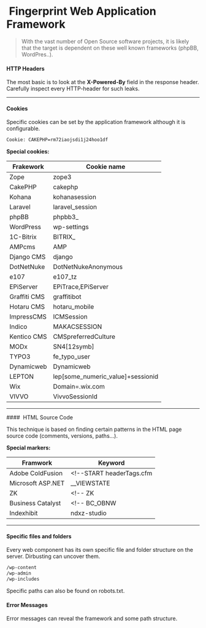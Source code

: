 #  Fingerprint Web Application Framework

> With the vast number of Open Source software projects, it is likely that the target is dependent on these well known frameworks (phpBB, WordPres..).

#### HTTP Headers

The most basic is to look at the **X-Powered-By** field in the response header. Carefully inspect every HTTP-header for such leaks.
_____
#### Cookies

Specific cookies can be set by the application framework although it is configurable.

```bash
Cookie: CAKEPHP=rm72iaojsdi1j24hoo1df
```

**Special cookies:**

|**Frakework**|**Cookie name**|
|-------------|---------------|
|Zope         |zope3          |
|CakePHP      |cakephp        |
|Kohana       |kohanasession  |
|Laravel      |laravel_session|
|phpBB        |phpbb3_        |
|WordPress    |wp-settings    |
|1C-Bitrix    |BITRIX_        |
|AMPcms       |AMP            |
|Django CMS   |django         |
|DotNetNuke   |DotNetNukeAnonymous|
|e107         |e107_tz        |
|EPiServer    |EPiTrace,EPiServer|
|Graffiti CMS |graffitibot    |
|Hotaru CMS   |hotaru_mobile  |
|ImpressCMS   |ICMSession     |
|Indico       |MAKACSESSION   |
|Kentico CMS  |CMSpreferredCulture|
|MODx         |SN4[12symb]    |
|TYPO3        |fe_typo_user   |
|Dynamicweb   |Dynamicweb     |
|LEPTON       |lep[some_numeric_value]+sessionid|
|Wix          |Domain=.wix.com|
|VIVVO        |VivvoSessionId |

_____
####  HTML Source Code

This technique is based on finding certain patterns in the HTML page source code (comments, versions, paths...).

**Special markers:**

|Framwork|Keyword|
|--------|-------|
|Adobe ColdFusion|<!--START headerTags.cfm|
|Microsoft ASP.NET|__VIEWSTATE|
|ZK      |<!-- ZK|
|Business Catalyst| <!-- BC_OBNW|
|Indexhibit|ndxz-studio|

_____
#### Specific files and folders

Every web component has its own specific file and folder structure on the server. Dirbusting can uncover them.

```bash
/wp-content
/wp-admin
/wp-includes
```

Specific paths can also be found on robots.txt.

#### Error Messages

Error messages can reveal the framework and some path structure.
